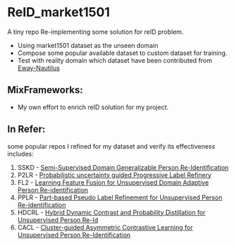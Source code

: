 # ReID_market1501

A tiny repo Re-implementing some solution for reID problem.

 - Using market1501 dataset as the unseen domain
 - Compose some popular available dataset to custom dataset for training.
 - Test with reality domain which dataset have been contributed from [Eway-Nautilus](https://cxview.ai/)

## MixFrameworks:
	
- My own effort to enrich reID solution for my project.

## In Refer:

some popular repos I refined for my dataset and verify its effectiveness includes:

 1. SSKD 	- [Semi-Supervised Domain Generalizable Person Re-Identification](https://github.com/xiaomingzhid/sskd)
 2. P2LR 	- [Probabilistic uncertainty guided Progressive Label Refinery](https://github.com/JeyesHan/P2LR)
 3. FL2   	- [Learning Feature Fusion for Unsupervised Domain Adaptive Person Re-identification](https://github.com/DJEddyking/LF2)
 4. PPLR	- [Part-based Pseudo Label Refinement for Unsupervised Person Re-identification](https://github.com/yoonkicho/pplr)
 5. HDCRL	- [Hybrid Dynamic Contrast and Probability Distillation for Unsupervised Person Re-Id ](https://github.com/zjy2050/HDCRL-ReID)
 6. CACL 	- [Cluster-guided Asymmetric Contrastive Learning for Unsupervised Person Re-Identification](https://github.com/MingkunLishigure/CACL)

